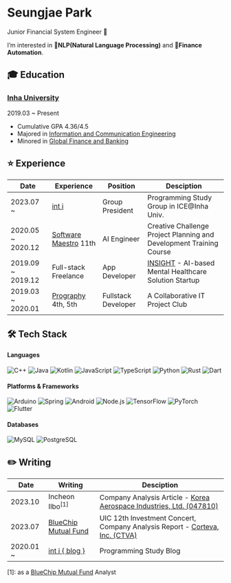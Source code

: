 # Seungjae Park

Junior Financial System Engineer 🌱

I’m interested in **📖NLP(Natural Language Processing)** and **🤖Finance Automation**.

## 🎓 Education

### [Inha University](http://www.inha.ac.kr/)

2019.03 ~ Present

- Cumulative GPA 4.36/4.5
- Majored in [Information and Communication Engineering](https://ice.inha.ac.kr/ice/index.do)
- Minored in [Global Finance and Banking](https://gfiba.inha.ac.kr/gfiba/index.do)

## ⭐ Experience

| Date | Experience | Position | Desciption |
| --- | --- | --- | --- |
| 2023.07 ~ | [int i](https://int-i.github.io/) | Group President | Programming Study Group in ICE@Inha Univ. |
| 2020.05 ~ 2020.12 | [Software Maestro](https://www.swmaestro.org/sw/main/main.do) 11th | AI Engineer | Creative Challenge Project Planning and Development Training Course |
| 2019.09 ~ 2019.12 | Full-stack Freelance | App Developer | [INSIGHT](https://insightsolution.github.io/) - AI-based Mental Healthcare Solution Startup |
| 2019.03 ~ 2020.01 | [Prography](https://prography.org/) 4th, 5th | Fullstack Developer | A Collaborative IT Project Club |

## 🛠 Tech Stack

#### Languages

![C++](https://img.shields.io/badge/C++-00599C?style=flat-square&logo=c%2B%2B&logoColor=white)
![Java](https://img.shields.io/badge/Java-ED8B00?style=flat-square&logo=openjdk&logoColor=white)
![Kotlin](https://img.shields.io/badge/Kotlin-7F52FF?style=flat-square&logo=kotlin&logoColor=white)
![JavaScript](https://img.shields.io/badge/JavaScript-F7DF1E?style=flat-square&logo=javascript&logoColor=black)
![TypeScript](https://img.shields.io/badge/TypeScript-3178C6?style=flat-square&logo=typescript&logoColor=white)
![Python](https://img.shields.io/badge/Python-3776AB?style=flat-square&logo=python&logoColor=white)
![Rust](https://img.shields.io/badge/Rust-000000?style=flat-square&logo=rust&logoColor=white)
![Dart](https://img.shields.io/badge/Dart-0175C2?style=flat-square&logo=dart&logoColor=white)

#### Platforms & Frameworks

![Arduino](https://img.shields.io/badge/Arduino-00878F?style=flat-square&logo=arduino&logoColor=white)
![Spring](https://img.shields.io/badge/Spring-6DB33F?style=flat-square&logo=spring&logoColor=white)
![Android](https://img.shields.io/badge/Android-3DDC84?style=flat-square&logo=android&logoColor=white)
![Node.js](https://img.shields.io/badge/Node.js-339933?style=flat-square&logo=node.js&logoColor=white)
![TensorFlow](https://img.shields.io/badge/TensorFlow-FF6F00?style=flat-square&logo=tensorflow&logoColor=white)
![PyTorch](https://img.shields.io/badge/PyTorch-EE4C2C?style=flat-square&logo=pytorch&logoColor=white)
![Flutter](https://img.shields.io/badge/Flutter-02569B?style=flat-square&logo=flutter&logoColor=white)

#### Databases

![MySQL](https://img.shields.io/badge/MySQL-4479A1?style=flat-square&logo=mysql&logoColor=white)
![PostgreSQL](https://img.shields.io/badge/PostgreSQL-4169E1?style=flat-square&logo=postgresql&logoColor=white)

## ✏️ Writing

| Date | Writing | Desciption |
| --- | --- | --- |
| 2023.10 | Incheon Ilbo<sup id="a1">[1]</sup> | Company Analysis Article - [Korea Aerospace Industries, Ltd. (047810)](https://www.incheonilbo.com/news/articleView.html?idxno=1216780) |
| 2023.07 | [‌BlueChip Mutual Fund](https://inhabluechip.com/) | UIC 12th Investment Concert, Company Analysis Report - [Corteva, Inc. (CTVA)](https://inhabluechip.com/forum/view/259643) |
| 2020.01 ~ | [int i { blog }](https://int-i.github.io/authors/#Astro36) | Programming Study Blog |

[1]: as a [BlueChip Mutual Fund](https://inhabluechip.com/) Analyst

